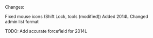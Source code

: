 Changes:

Fixed mouse icons (Shift Lock, tools (modified))
Added 2014L
Changed admin list format

TODO:
Add accurate forcefield for 2014L
